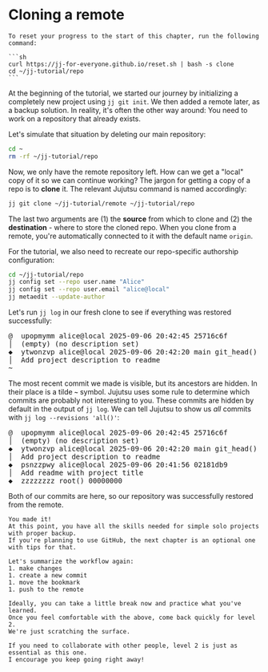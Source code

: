 # Cloning a remote

````admonish reset title="Reset your progress" collapsible=true
To reset your progress to the start of this chapter, run the following command:

```sh
curl https://jj-for-everyone.github.io/reset.sh | bash -s clone
cd ~/jj-tutorial/repo
```
````

At the beginning of the tutorial, we started our journey by initializing a completely new project using `jj git init`.
We then added a remote later, as a backup solution.
In reality, it's often the other way around:
You need to work on a repository that already exists.

Let's simulate that situation by deleting our main repository:

```sh
cd ~
rm -rf ~/jj-tutorial/repo
```

Now, we only have the remote repository left.
How can we get a "local" copy of it so we can continue working?
The jargon for getting a copy of a repo is to **clone** it.
The relevant Jujutsu command is named accordingly:

```sh
jj git clone ~/jj-tutorial/remote ~/jj-tutorial/repo
```

The last two arguments are (1) the **source** from which to clone and (2) the **destination** - where to store the cloned repo. 
When you clone from a remote, you're automatically connected to it with the default name `origin`.

For the tutorial, we also need to recreate our repo-specific authorship configuration:

```sh
cd ~/jj-tutorial/repo
jj config set --repo user.name "Alice"
jj config set --repo user.email "alice@local"
jj metaedit --update-author
```

Let's run `jj log` in our fresh clone to see if everything was restored successfully:

<!-- generated by aha script -->
<pre class="aha">
<span class="bold "></span><span class="bold green ">@</span>  <span class="bold "></span><span class="bold highlighted purple ">u</span><span class="bold highlighted dimgray ">popmymm</span><span class="bold "> </span><span class="bold yellow ">alice@local</span><span class="bold "> </span><span class="bold highlighted cyan ">2025-09-06 20:42:45</span><span class="bold "> </span><span class="bold highlighted blue ">2</span><span class="bold highlighted dimgray ">5716c6f</span><span class="bold "></span>
│  <span class="bold "></span><span class="bold highlighted green ">(empty)</span><span class="bold "> </span><span class="bold highlighted green ">(no description set)</span><span class="bold "></span>
<span class="bold "></span><span class="bold highlighted cyan ">◆</span>  <span class="bold "></span><span class="bold purple ">y</span><span class="highlighted dimgray ">twonzvp</span> <span class="yellow ">alice@local</span> <span class="cyan ">2025-09-06 20:42:20</span> <span class="purple ">main</span> <span class="green ">git_head()</span> <span class="bold "></span><span class="bold blue ">0</span><span class="highlighted dimgray ">a518bdd</span>
│  Add project description to readme
~
</pre>

The most recent commit we made is visible, but its ancestors are hidden.
In their place is a tilde **`~`** symbol.
Jujutsu uses some rule to determine which commits are probably not interesting to you.
These commits are hidden by default in the output of `jj log`.
We can tell Jujutsu to show us _all_ commits with `jj log --revisions 'all()'`:

<!-- generated by aha script -->
<pre class="aha">
<span class="bold "></span><span class="bold green ">@</span>  <span class="bold "></span><span class="bold highlighted purple ">u</span><span class="bold highlighted dimgray ">popmymm</span><span class="bold "> </span><span class="bold yellow ">alice@local</span><span class="bold "> </span><span class="bold highlighted cyan ">2025-09-06 20:42:45</span><span class="bold "> </span><span class="bold highlighted blue ">2</span><span class="bold highlighted dimgray ">5716c6f</span><span class="bold "></span>
│  <span class="bold "></span><span class="bold highlighted green ">(empty)</span><span class="bold "> </span><span class="bold highlighted green ">(no description set)</span><span class="bold "></span>
<span class="bold "></span><span class="bold highlighted cyan ">◆</span>  <span class="bold "></span><span class="bold purple ">y</span><span class="highlighted dimgray ">twonzvp</span> <span class="yellow ">alice@local</span> <span class="cyan ">2025-09-06 20:42:20</span> <span class="purple ">main</span> <span class="green ">git_head()</span> <span class="bold "></span><span class="bold blue ">0</span><span class="highlighted dimgray ">a518bdd</span>
│  Add project description to readme
<span class="bold "></span><span class="bold highlighted cyan ">◆</span>  <span class="bold "></span><span class="bold purple ">p</span><span class="highlighted dimgray ">snzzpwy</span> <span class="yellow ">alice@local</span> <span class="cyan ">2025-09-06 20:41:56</span> <span class="bold "></span><span class="bold blue ">02</span><span class="highlighted dimgray ">181db9</span>
│  Add readme with project title
<span class="bold "></span><span class="bold highlighted cyan ">◆</span>  <span class="bold "></span><span class="bold purple ">z</span><span class="highlighted dimgray ">zzzzzzz</span> <span class="green ">root()</span> <span class="bold "></span><span class="bold blue ">00</span><span class="highlighted dimgray ">000000</span>
</pre>

Both of our commits are here, so our repository was successfully restored from the remote.

```admonish success title="You've completed Level 1 ! 🎉"
You made it!
At this point, you have all the skills needed for simple solo projects with proper backup.
If you're planning to use GitHub, the next chapter is an optional one with tips for that.

Let's summarize the workflow again:
1. make changes
1. create a new commit
1. move the bookmark
1. push to the remote

Ideally, you can take a little break now and practice what you've learned.
Once you feel comfortable with the above, come back quickly for level 2.
We're just scratching the surface.

If you need to collaborate with other people, level 2 is just as essential as this one.
I encourage you keep going right away!
```
